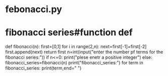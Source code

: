 # febonacci.py
# fibonacci series#function def
def fibonacci(n):
    first=[0,1]
    for i in range(2,n):
        next=first[-1]+first[-2]
        first.append(next)
    return first
n=int(input("enter the number pf terms for the fibonacci series:"))
if n<=0:
    print("plese enetr a positive integer")
else:
    fibonacci_series=fibonacci(n)
    print("fibonacci_series:")
    for term in fibonacci_series:
        print(term,end=" ")

